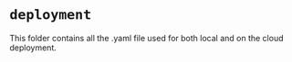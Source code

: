 # `deployment`

This folder contains all the .yaml file used for both local and on the cloud deployment.
